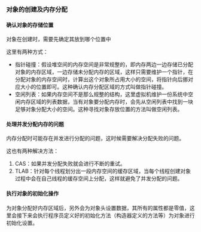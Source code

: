 ### 对象的创建及内存分配

#### 确认对象的存储位置

对象在创建时，需要先确定其放到哪个位置中

这里有两种方式：

  - 指针碰撞：假设堆空间的内存空间是非常规整的，即内存两边一边存储已分配对象的内存区域，一边存储未分配内存的区域，这样只需要维护一个指针，在分配对象的内存空间时，计算出这个对象所占用大小的空间，将指针向后挪对应大小的位置即可。这种确认内存分配区域的方式叫做指针碰撞。
  - 空闲列表：如果内存空间不是那么规整的结构，这里虚拟机维护一份系统中空闲内存区域的列表数据，当有对象要分配内存时，会先从空闲列表中找到一块足够对象分配大小的空间。这种寻找对象存放位置的方法叫做空闲列表。

#### 处理并发分配内存的问题

内存分配时可能存在并发进行分配的问题，这时候需要解决分配失败的问题。

这也有两种解决方法：

  1. CAS：如果并发分配失败就会进行不断的重试。
  2. TLAB：针对每个线程划分出一段内存空间的缓存区域，当每个线程创建对象过程中会在自己线程的缓存空间上分配，这样就避免了并发分配的问题。

#### 执行对象的初始化操作

为对象分配好内存区域后，另外会为对象头设置数据，其所有的属性都是零值，这里会接下来会执行程序员定义好的初始化方法（构造器定义的方法等）为对象进行初始化设置。